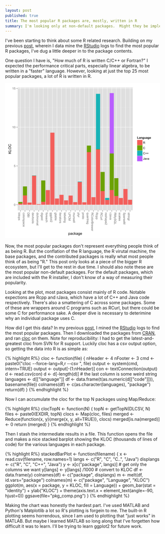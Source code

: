 ```yaml
---
layout: post
published: true
title: The most popular R packages are, mostly, written in R
summary: I'm looking only at non-default packages.  Might they be implemented in C for performance?
---
```


I've been starting to think about some R related research.
Building on my previous [post](2014-most-popular-r-packages), wherein I data mine the [RStudio](http://www.rstudio.com) logs to find the most popular R packages, I've dug a little deeper in to the package contents.

One question I have is, "How much of R is written C/C++ or Fortran?"
I expected the performance critical parts, especially linear algebra, to be written in a "faster" language.
However, looking at just the top 25 most popular packages, a lot of R is written in R.

![package languages plot](https://raw.githubusercontent.com/scottcarr/scottcarr.github.com/master/images/pkg_comp.png)

Now, the most popular packages don't represent everything people think of as being R.
But the conflation of the R language, the R virutal machine, the base packages, and the contributed packages is really what most people think of as being "R."
This post only looks at a piece of the bigger R ecosystem, but I'll get to the rest in due time.
I should also note these are the most popular non-default packages.
For the default packages, which are included with the R installer, I don't know of a way of measuring their popularity.

Looking at the plot, most packages consist mainly of R code.
Notable expections are Rcpp and rJava, which have a lot of C++ and Java code respectively.
There's also a smattering of C across some packages.
Some of these are wrappers around C programs such as RCurl, but there could be some C for performance sake.
A deeper dive is necessary to deterimine why an individual package uses C.

How did I get this data?
In my previous [post](2014-most-popular-r-packages), I mined the [RStudio](http://rstudio.com) logs to find the most popular packages.
Then I downloaded the packages from [CRAN](http://cran.r-project.org), and ran [cloc](http://cloc.sourceforge.net/) on them.
Note for reproducibility: I had to get the latest-and-greatest cloc from SVN for R support.
Luckily cloc has a csv output option, so getting the data into R is as simple as:

{% highlight R%}
cloc <- function(file) {
    nHeader <- 4
    nFooter <- 3
    cmd <- paste0("cloc --force-lang=R,r --csv ", file)
    output <- system(cmd, intern=TRUE)
    output <- output[-(1:nHeader)]
    con <- textConnection(output)
    d <- read.csv(con)
    d <- d[-length(d)] # the last column is some weird string
    languages <- d[["language"]]
    df <- data.frame(t(as.numeric(d[["code"]])), basename(file))
    colnames(df) <- c(as.character(languages), "package")
    return(df)
}
{% endhighlight %}

Now I can accumulate the cloc for the top N packages using Map/Reduce:

{% highlight R%}
clocTopN <- function(N) {
    topN <- getTopN(DLCSV, N)
    files <- paste0(EXDIR, topN)
    clocs <- Map(cloc, files)
    merged <- Reduce(function(x, y){merge(x, y, all=TRUE)}, clocs)
    merged[is.na(merged)] <- 0
    return (merged)
}
{% endhighlight %}

Then I stash the intermediate results in a file.
This function opens the file and makes a nice stacked barplot showing the KLOC (thousands of lines of code) for the various languages in each package.

{% highlight R%}
stackedBarPlot <- function(filename) {
    x <- read.csv(filename, row.names=1)
    langs <- c("R", "C", "C..", "Java")
    displangs <- c("R", "C", "C++", "Java")
    y <- x[c("package", langs)] # get only the columns we want
    y[langs] <- y[langs] /1000 # convert to KLOC
    df <- data.frame(y)
    colnames(df) <- c("package", displangs)
    m <- melt(df, id.vars="package")
    colnames(m) <- c("package", "Language", "KLOC")
    ggplot(m, aes(x = package, y = KLOC, fill = Language)) + 
      geom_bar(stat = "identity") +
      ylab("KLOC") + 
      theme(axis.text.x = element_text(angle=-90, hjust=0))
    ggsave(file="pkg_comp.png")
}
{% endhighlight %}

Making the chart was honestly the hardest part.
I've used MATLAB and Python's Matplotlib a lot so R's plotting is forgein to me.
The built-in R plotting seems horrendous, since I am used to plotting that "just works" in MATLAB.
But maybe I learned MATLAB so long along that I've forgetten how difficult it was to learn.
I'll be trying to learn ggplot2 for future work.
